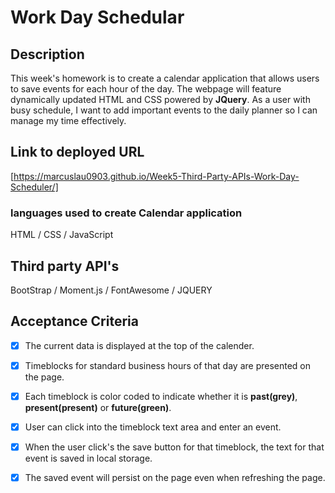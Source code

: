 # Work Day Schedular

## Description

  This week's homework is to create a calendar application that allows users to save events for each hour of the day. The webpage will feature dynamically updated HTML and CSS powered by **JQuery**.  As a user with busy schedule, I want to add important events to the daily planner so I can manage my time effectively.

## Link to deployed URL 
[https://marcuslau0903.github.io/Week5-Third-Party-APIs-Work-Day-Scheduler/]

### languages used to create Calendar application
HTML / CSS / JavaScript
## Third party API's 
BootStrap / Moment.js / FontAwesome / JQUERY 

## Acceptance Criteria

- [x] The current data is displayed at the top of the calender.

- [x] Timeblocks for standard business hours of that day are presented on the page. 

- [x] Each timeblock is color coded to indicate whether it is **past(grey)**, **present(present)** or **future(green)**.

- [x] User can click into the timeblock text area and enter an event. 

- [x] When the user click's the save button for that timeblock, the text for that event is saved in local storage. 

- [x] The saved event will persist on the page even when refreshing the page.
